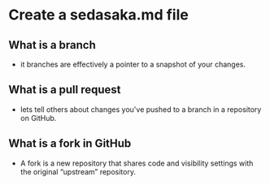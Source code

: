 # Create a sedasaka.md file 
## What is a branch
- it branches are effectively a pointer to a snapshot of your changes. 
## What is a pull request
- lets tell others about changes you've pushed to a branch in a repository on GitHub. 
## What is a fork in GitHub
- A fork is a new repository that shares code and visibility settings with the original “upstream” repository.
